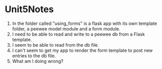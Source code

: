 # Unit5Notes
1. In the folder called "using_forms" is a flask app with its own template folder, a peewee model module and a form module.
2. I need to be able to read and write to a peewee db from a Flask template.
3. I seem to be able to read from the db file.
4. I can't seem to get my app to render the form template to post new entries to the db file.
5. What am I doing wrong?